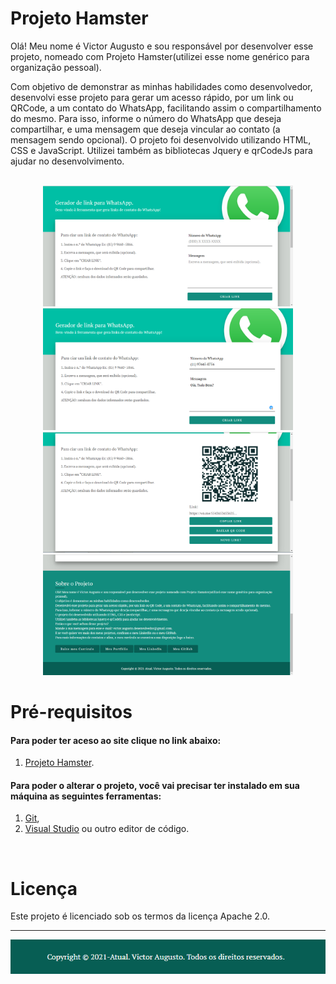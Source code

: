# Projeto Hamster

Olá! Meu nome é Victor Augusto e sou responsável por desenvolver esse projeto, nomeado com Projeto Hamster(utilizei esse nome genérico para organização pessoal).

Com objetivo de demonstrar as minhas habilidades como desenvolvedor, desenvolvi esse projeto para gerar um acesso rápido, por um link ou QRCode, a um contato do WhatsApp, facilitando assim o compartilhamento do mesmo. Para isso, informe o número do WhatsApp que deseja compartilhar, e uma mensagem que deseja vincular ao contato (a mensagem sendo opcional). O projeto foi desenvolvido utilizando HTML, CSS e JavaScript. Utilizei também as bibliotecas Jquery e qrCodeJs para ajudar no desenvolvimento.
</br>
</br>

<div align="center">
<img src="https://github.com/VictorAugustoRodriguesGomes/Projeto_Hamster/blob/main/src/img/BaseGitHub/f1.PNG" width="400"/>
<img src="https://github.com/VictorAugustoRodriguesGomes/Projeto_Hamster/blob/main/src/img/BaseGitHub/f2.PNG" width="400"/>
<img src="https://github.com/VictorAugustoRodriguesGomes/Projeto_Hamster/blob/main/src/img/BaseGitHub/f3.PNG" width="400"/>
<img src="https://github.com/VictorAugustoRodriguesGomes/Projeto_Hamster/blob/main/src/img/BaseGitHub/f4.PNG" width="400"/>

</div>

# Pré-requisitos
#### Para poder ter aceso ao  site clique no link abaixo: 
1. [Projeto Hamster](https://projeto-hamster.web.app/).
#### Para poder o alterar o projeto, você vai precisar ter instalado em sua máquina as seguintes ferramentas:
1. [Git](https://git-scm.com),
2. [Visual Studio](https://code.visualstudio.com/) ou outro editor de código.

</br>

# Licença

Este projeto é licenciado sob os termos da licença Apache 2.0.

---------
<img src="https://github.com/VictorAugustoRodriguesGomes/Projeto_Hamster/blob/main/src/img/BaseGitHub/f5.PNG?raw=true"/>

